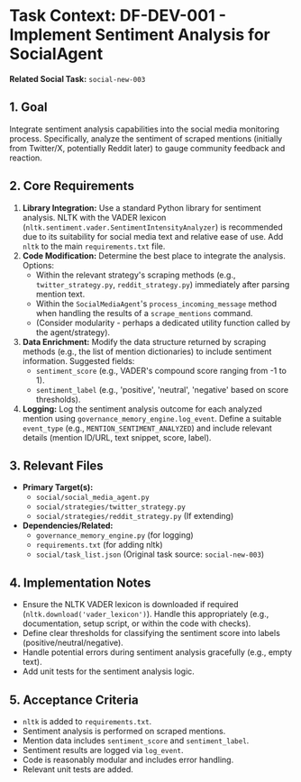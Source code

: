 # Task Context: DF-DEV-001 - Implement Sentiment Analysis for SocialAgent

**Related Social Task:** `social-new-003`

## 1. Goal

Integrate sentiment analysis capabilities into the social media monitoring process. Specifically, analyze the sentiment of scraped mentions (initially from Twitter/X, potentially Reddit later) to gauge community feedback and reaction.

## 2. Core Requirements

1.  **Library Integration:** Use a standard Python library for sentiment analysis. NLTK with the VADER lexicon (`nltk.sentiment.vader.SentimentIntensityAnalyzer`) is recommended due to its suitability for social media text and relative ease of use. Add `nltk` to the main `requirements.txt` file.
2.  **Code Modification:** Determine the best place to integrate the analysis. Options:
    *   Within the relevant strategy's scraping methods (e.g., `twitter_strategy.py`, `reddit_strategy.py`) immediately after parsing mention text.
    *   Within the `SocialMediaAgent`'s `process_incoming_message` method when handling the results of a `scrape_mentions` command.
    *   (Consider modularity - perhaps a dedicated utility function called by the agent/strategy).
3.  **Data Enrichment:** Modify the data structure returned by scraping methods (e.g., the list of mention dictionaries) to include sentiment information. Suggested fields:
    *   `sentiment_score` (e.g., VADER's compound score ranging from -1 to 1).
    *   `sentiment_label` (e.g., 'positive', 'neutral', 'negative' based on score thresholds).
4.  **Logging:** Log the sentiment analysis outcome for each analyzed mention using `governance_memory_engine.log_event`. Define a suitable `event_type` (e.g., `MENTION_SENTIMENT_ANALYZED`) and include relevant details (mention ID/URL, text snippet, score, label).

## 3. Relevant Files

*   **Primary Target(s):**
    *   `social/social_media_agent.py`
    *   `social/strategies/twitter_strategy.py`
    *   `social/strategies/reddit_strategy.py` (If extending)
*   **Dependencies/Related:**
    *   `governance_memory_engine.py` (for logging)
    *   `requirements.txt` (for adding nltk)
    *   `social/task_list.json` (Original task source: `social-new-003`)

## 4. Implementation Notes

*   Ensure the NLTK VADER lexicon is downloaded if required (`nltk.download('vader_lexicon')`). Handle this appropriately (e.g., documentation, setup script, or within the code with checks).
*   Define clear thresholds for classifying the sentiment score into labels (positive/neutral/negative).
*   Handle potential errors during sentiment analysis gracefully (e.g., empty text).
*   Add unit tests for the sentiment analysis logic.

## 5. Acceptance Criteria

*   `nltk` is added to `requirements.txt`.
*   Sentiment analysis is performed on scraped mentions.
*   Mention data includes `sentiment_score` and `sentiment_label`.
*   Sentiment results are logged via `log_event`.
*   Code is reasonably modular and includes error handling.
*   Relevant unit tests are added. 